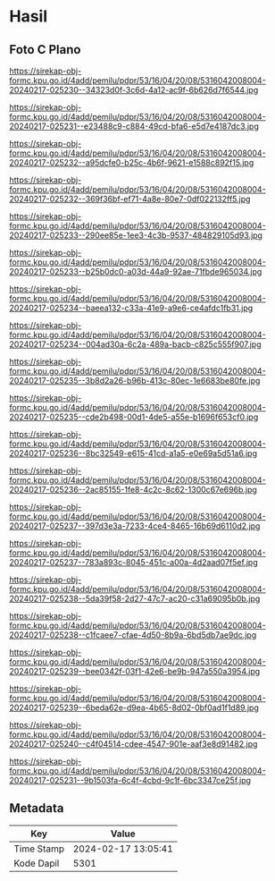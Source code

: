 # Hasil

## Foto C Plano

https://sirekap-obj-formc.kpu.go.id/4add/pemilu/pdpr/53/16/04/20/08/5316042008004-20240217-025230--34323d0f-3c6d-4a12-ac9f-6b626d7f6544.jpg

https://sirekap-obj-formc.kpu.go.id/4add/pemilu/pdpr/53/16/04/20/08/5316042008004-20240217-025231--e23488c9-c884-49cd-bfa6-e5d7e4187dc3.jpg

https://sirekap-obj-formc.kpu.go.id/4add/pemilu/pdpr/53/16/04/20/08/5316042008004-20240217-025232--a95dcfe0-b25c-4b6f-9621-e1588c892f15.jpg

https://sirekap-obj-formc.kpu.go.id/4add/pemilu/pdpr/53/16/04/20/08/5316042008004-20240217-025232--369f36bf-ef71-4a8e-80e7-0df022132ff5.jpg

https://sirekap-obj-formc.kpu.go.id/4add/pemilu/pdpr/53/16/04/20/08/5316042008004-20240217-025233--290ee85e-1ee3-4c3b-9537-484829105d93.jpg

https://sirekap-obj-formc.kpu.go.id/4add/pemilu/pdpr/53/16/04/20/08/5316042008004-20240217-025233--b25b0dc0-a03d-44a9-92ae-71fbde965034.jpg

https://sirekap-obj-formc.kpu.go.id/4add/pemilu/pdpr/53/16/04/20/08/5316042008004-20240217-025234--baeea132-c33a-41e9-a9e6-ce4afdc1fb31.jpg

https://sirekap-obj-formc.kpu.go.id/4add/pemilu/pdpr/53/16/04/20/08/5316042008004-20240217-025234--004ad30a-6c2a-489a-bacb-c825c555f907.jpg

https://sirekap-obj-formc.kpu.go.id/4add/pemilu/pdpr/53/16/04/20/08/5316042008004-20240217-025235--3b8d2a26-b96b-413c-80ec-1e6683be80fe.jpg

https://sirekap-obj-formc.kpu.go.id/4add/pemilu/pdpr/53/16/04/20/08/5316042008004-20240217-025235--cde2b498-00d1-4de5-a55e-b1696f653cf0.jpg

https://sirekap-obj-formc.kpu.go.id/4add/pemilu/pdpr/53/16/04/20/08/5316042008004-20240217-025236--8bc32549-e615-41cd-a1a5-e0e69a5d51a6.jpg

https://sirekap-obj-formc.kpu.go.id/4add/pemilu/pdpr/53/16/04/20/08/5316042008004-20240217-025236--2ac85155-1fe8-4c2c-8c62-1300c67e696b.jpg

https://sirekap-obj-formc.kpu.go.id/4add/pemilu/pdpr/53/16/04/20/08/5316042008004-20240217-025237--397d3e3a-7233-4ce4-8465-16b69d6110d2.jpg

https://sirekap-obj-formc.kpu.go.id/4add/pemilu/pdpr/53/16/04/20/08/5316042008004-20240217-025237--783a893c-8045-451c-a00a-4d2aad07f5ef.jpg

https://sirekap-obj-formc.kpu.go.id/4add/pemilu/pdpr/53/16/04/20/08/5316042008004-20240217-025238--5da39f58-2d27-47c7-ac20-c31a69095b0b.jpg

https://sirekap-obj-formc.kpu.go.id/4add/pemilu/pdpr/53/16/04/20/08/5316042008004-20240217-025238--c1fcaee7-cfae-4d50-8b9a-6bd5db7ae9dc.jpg

https://sirekap-obj-formc.kpu.go.id/4add/pemilu/pdpr/53/16/04/20/08/5316042008004-20240217-025239--bee0342f-03f1-42e6-be9b-947a550a3954.jpg

https://sirekap-obj-formc.kpu.go.id/4add/pemilu/pdpr/53/16/04/20/08/5316042008004-20240217-025239--6beda62e-d9ea-4b65-8d02-0bf0ad1f1d89.jpg

https://sirekap-obj-formc.kpu.go.id/4add/pemilu/pdpr/53/16/04/20/08/5316042008004-20240217-025240--c4f04514-cdee-4547-901e-aaf3e8d91482.jpg

https://sirekap-obj-formc.kpu.go.id/4add/pemilu/pdpr/53/16/04/20/08/5316042008004-20240217-025231--9b1503fa-6c4f-4cbd-9c1f-6bc3347ce25f.jpg


## Metadata

| Key        | Value               |
| ---------- | ------------------- |
| Time Stamp | 2024-02-17 13:05:41 |
| Kode Dapil | 5301                |



